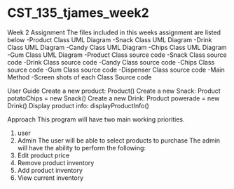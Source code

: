 # CST_135_tjames_week2
Week 2 Assignment
The files included in this weeks assignment are listed below
-Product Class UML Diagram
-Snack Class UML Diagram
-Drink Class UML Diagram
-Candy Class UML Diagram
-Chips Class UML Diagram
-Gum Class UML Diagram
-Product Class source code
-Snack Class source code
-Drink Class source code
-Candy Class source code
-Chips Class source code
-Gum Class source code
-Dispenser Class source code
-Main Method
-Screen shots of each Class Source code

User Guide
Create a new product: Product()
Create a new Snack: Product potatoChips = new Snack()
Create a new Drink: Product powerade = new Drink()
Display product info: displayProductInfo()

Approach
This program will have two main working priorities. 
1. user
2. Admin
The user will be able to select products to purchase 
The admin will have the ability to perform the following:
1. Edit product price
2. Remove product inventory
3. Add product inventory
4. View current inventory
